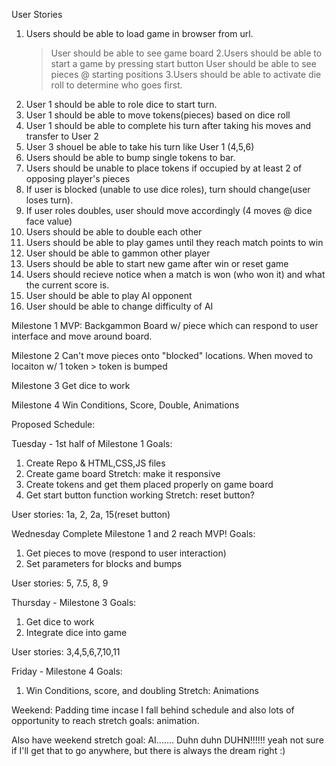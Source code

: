 User Stories

1. Users should be able to load game in browser from url.
	>User should be able to see game board
2.Users should be able to start a game by pressing start button
	>User should be able to see pieces @ starting positions
3.Users should be able to activate die roll to determine who goes first.
4. User 1 should be able to role dice to start turn.
5. User 1 should be able to move tokens(pieces) based on dice roll
6. User 1 should be able to complete his turn after taking his moves and transfer to User 2
7. User 3 shouel be able to take his turn like User 1 (4,5,6)
8. Users should be able to bump single tokens to bar.
9. Users should be unable to place tokens if occupied by at least 2 of opposing player's pieces
10. If user is blocked (unable to use dice roles), turn should change(user loses turn).
11. If user roles doubles, user should move accordingly (4 moves @ dice face value)
12. Users should be able to double each other
13. Users should be able to play games until they reach match points to win
14. User should be able to gammon other player
15. Users should be able to start new game after win or reset game
16. Users should recieve notice when a match is won (who won it) and what the current score is.
17. User should be able to play AI opponent
18. User should be able to change difficulty of AI


Milestone 1
MVP: Backgammon Board w/ piece which can respond to user interface and move around board.

Milestone 2
Can't move pieces onto "blocked" locations. When moved to locaiton w/ 1 token > token is bumped

Milestone 3
Get dice to work

Milestone 4
Win Conditions, Score, Double, Animations


Proposed Schedule:

Tuesday - 1st half of Milestone 1
Goals:
1. Create Repo & HTML,CSS,JS files
2. Create game board
	Stretch: make it responsive
3. Create tokens and get them placed properly on game board
4. Get start button function working
	Stretch: reset button?

User stories: 1a, 2, 2a, 15(reset button)

Wednesday Complete Milestone 1 and 2 reach MVP!
Goals:
1. Get pieces to move (respond to user interaction)
2. Set parameters for blocks and bumps

User stories: 5, 7.5, 8, 9

Thursday - Milestone 3
Goals:
1. Get dice to work
2. Integrate dice into game

User stories: 3,4,5,6,7,10,11

Friday - Milestone 4
Goals:
1. Win Conditions, score, and doubling
	Stretch: Animations

Weekend:
Padding time incase I fall behind schedule and also lots of opportunity to reach stretch goals: animation.

Also have weekend stretch goal: AI....... Duhn duhn DUHN!!!!!!
	yeah not sure if I'll get that to go anywhere, but there is always the dream right :)